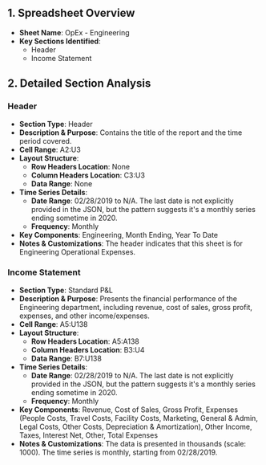 ## 1. Spreadsheet Overview
- **Sheet Name**: OpEx - Engineering
- **Key Sections Identified**:
    - Header
    - Income Statement

## 2. Detailed Section Analysis

### Header
- **Section Type**: Header
- **Description & Purpose**: Contains the title of the report and the time period covered.
- **Cell Range**: A2:U3
- **Layout Structure**:
    - **Row Headers Location**: None
    - **Column Headers Location**: C3:U3
    - **Data Range**: None
- **Time Series Details**:
    - **Date Range**: 02/28/2019 to N/A. The last date is not explicitly provided in the JSON, but the pattern suggests it's a monthly series ending sometime in 2020.
    - **Frequency**: Monthly
- **Key Components**: Engineering, Month Ending, Year To Date
- **Notes & Customizations**: The header indicates that this sheet is for Engineering Operational Expenses.

### Income Statement
- **Section Type**: Standard P&L
- **Description & Purpose**: Presents the financial performance of the Engineering department, including revenue, cost of sales, gross profit, expenses, and other income/expenses.
- **Cell Range**: A5:U138
- **Layout Structure**:
    - **Row Headers Location**: A5:A138
    - **Column Headers Location**: B3:U4
    - **Data Range**: B7:U138
- **Time Series Details**:
    - **Date Range**: 02/28/2019 to N/A. The last date is not explicitly provided in the JSON, but the pattern suggests it's a monthly series ending sometime in 2020.
    - **Frequency**: Monthly
- **Key Components**: Revenue, Cost of Sales, Gross Profit, Expenses (People Costs, Travel Costs, Facility Costs, Marketing, General & Admin, Legal Costs, Other Costs, Depreciation & Amortization), Other Income, Taxes, Interest Net, Other, Total Expenses
- **Notes & Customizations**: The data is presented in thousands (scale: 1000). The time series is monthly, starting from 02/28/2019.
